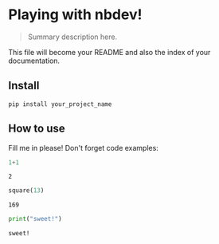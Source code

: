 # Playing with nbdev!
> Summary description here.


This file will become your README and also the index of your documentation.

## Install

`pip install your_project_name`

## How to use

Fill me in please! Don't forget code examples:

```python
1+1
```




    2



```python
square(13)
```




    169



```python
print("sweet!")
```

    sweet!
    
